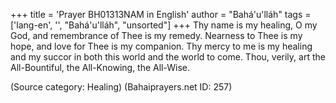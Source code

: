 +++
title = 'Prayer BH01313NAM in English'
author = "Bahá'u'lláh"
tags = ['lang-en', '', "Bahá'u'lláh", "unsorted"]
+++
Thy name is my healing, O my God, and remembrance of Thee is my remedy.  Nearness to Thee is my hope, and love for Thee is my companion.  Thy mercy to me is my healing and my succor in both this world and the world to come.  Thou, verily, art the All-Bountiful, the All-Knowing, the All-Wise.

(Source category: Healing)
(Bahaiprayers.net ID: 257)
